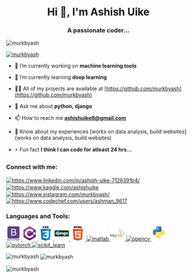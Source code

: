 <h1 align="center">Hi 👋, I'm Ashish Uike</h1>
<h3 align="center">A passionate coder...</h3>

<p align="left"> <img src="https://komarev.com/ghpvc/?username=murkbyash&label=Profile%20views&color=0e75b6&style=flat" alt="murkbyash" /> </p>

<p align="left"> <a href="https://github.com/ryo-ma/github-profile-trophy"><img src="https://github-profile-trophy.vercel.app/?username=murkbyash" alt="murkbyash" /></a> </p>

- 🔭 I’m currently working on **machine learning tools**

- 🌱 I’m currently learning **deep learning**

- 👨‍💻 All of my projects are available at [https://github.com/murkbyash](https://github.com/murkbyash)

- 💬 Ask me about **python, django**

- 📫 How to reach me **ashishuike8@gmail.com**

- 📄 Know about my experiences [works on data analysis, build websites](works on data analysis, build websites)

- ⚡ Fun fact **I think I can code for atleast 24 hrs...**

<h3 align="left">Connect with me:</h3>
<p align="left">
<a href="https://linkedin.com/in/ashish-uike-7126391b4/" target="blank"><img align="center" src="https://raw.githubusercontent.com/rahuldkjain/github-profile-readme-generator/neutral-icons/src/images/icons/Social/linked-in-alt.svg" alt="https://www.linkedin.com/in/ashish-uike-7126391b4/" height="30" width="40" /></a>
<a href="https://kaggle.com/ashishuike" target="blank"><img align="center" src="https://raw.githubusercontent.com/rahuldkjain/github-profile-readme-generator/neutral-icons/src/images/icons/Social/kaggle.svg" alt="https://www.kaggle.com/ashishuike" height="30" width="40" /></a>
<a href="https://instagram.com/murkbyash/" target="blank"><img align="center" src="https://raw.githubusercontent.com/rahuldkjain/github-profile-readme-generator/neutral-icons/src/images/icons/Social/instagram.svg" alt="https://www.instagram.com/murkbyash/" height="30" width="40" /></a>
<a href="https://www.codechef.com/users/ashman_9617" target="blank"><img align="center" src="https://cdn.jsdelivr.net/npm/simple-icons@3.1.0/icons/codechef.svg" alt="https://www.codechef.com/users/ashman_9617" height="30" width="40" /></a>
</p>

<h3 align="left">Languages and Tools:</h3>
<p align="left"> <a href="https://getbootstrap.com" target="_blank"> <img src="https://raw.githubusercontent.com/devicons/devicon/master/icons/bootstrap/bootstrap-plain-wordmark.svg" alt="bootstrap" width="40" height="40"/> </a> <a href="https://www.w3schools.com/cs/" target="_blank"> <img src="https://raw.githubusercontent.com/devicons/devicon/master/icons/csharp/csharp-original.svg" alt="csharp" width="40" height="40"/> </a> <a href="https://www.w3schools.com/css/" target="_blank"> <img src="https://raw.githubusercontent.com/devicons/devicon/master/icons/css3/css3-original-wordmark.svg" alt="css3" width="40" height="40"/> </a> <a href="https://www.djangoproject.com/" target="_blank"> <img src="https://raw.githubusercontent.com/devicons/devicon/master/icons/django/django-original.svg" alt="django" width="40" height="40"/> </a> <a href="https://www.w3.org/html/" target="_blank"> <img src="https://raw.githubusercontent.com/devicons/devicon/master/icons/html5/html5-original-wordmark.svg" alt="html5" width="40" height="40"/> </a> <a href="https://www.mathworks.com/" target="_blank"> <img src="https://raw.githubusercontent.com/simple-icons/simple-icons/master/icons/mathworks.svg" alt="matlab" width="40" height="40"/> </a> <a href="https://www.mysql.com/" target="_blank"> <img src="https://raw.githubusercontent.com/devicons/devicon/master/icons/mysql/mysql-original-wordmark.svg" alt="mysql" width="40" height="40"/> </a> <a href="https://opencv.org/" target="_blank"> <img src="https://www.vectorlogo.zone/logos/opencv/opencv-icon.svg" alt="opencv" width="40" height="40"/> </a> <a href="https://www.python.org" target="_blank"> <img src="https://raw.githubusercontent.com/devicons/devicon/master/icons/python/python-original.svg" alt="python" width="40" height="40"/> </a> <a href="https://pytorch.org/" target="_blank"> <img src="https://www.vectorlogo.zone/logos/pytorch/pytorch-icon.svg" alt="pytorch" width="40" height="40"/> </a> <a href="https://scikit-learn.org/" target="_blank"> <img src="https://upload.wikimedia.org/wikipedia/commons/0/05/Scikit_learn_logo_small.svg" alt="scikit_learn" width="40" height="40"/> </a> </p>

<p><img align="left" src="https://github-readme-stats.vercel.app/api/top-langs?username=murkbyash&show_icons=true&locale=en&layout=compact" alt="murkbyash" /></p>

<p>&nbsp;<img align="center" src="https://github-readme-stats.vercel.app/api?username=murkbyash&show_icons=true&locale=en" alt="murkbyash" /></p>

<p><img align="center" src="https://github-readme-streak-stats.herokuapp.com/?user=murkbyash&" alt="murkbyash" /></p>

